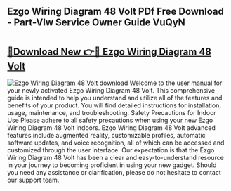 ## Ezgo Wiring Diagram 48 Volt PDf Free Download - Part-Vlw Service Owner Guide VuQyN

# <h2><a href="http://dfimq2k.blite.top/?on=Ezgo+Wiring+Diagram+48+Volt">🔗Download New 👉🔴 Ezgo Wiring Diagram 48 Volt</a></h2>

[![Ezgo Wiring Diagram 48 Volt download](https://i.imgur.com/lujVjoI.png)](http://dfimq2k.blite.top/?on=Ezgo+Wiring+Diagram+48+Volt)
Welcome to the user manual for your newly activated Ezgo Wiring Diagram 48 Volt. This comprehensive guide is intended to help you understand and utilize all of the features and benefits of your product. You will find detailed instructions for installation, usage, maintenance, and troubleshooting. Safety Precautions for Indoor Use Please adhere to all safety precautions when using your new Ezgo Wiring Diagram 48 Volt indoors. Ezgo Wiring Diagram 48 Volt advanced features include augmented reality, customizable profiles, automatic software updates, and voice recognition, all of which can be accessed and customized through the user interface. Our expectation is that the Ezgo Wiring Diagram 48 Volt has been a clear and easy-to-understand resource in your journey to becoming proficient in using your new gadget. Should you need any assistance or clarification, please do not hesitate to contact our support team.
